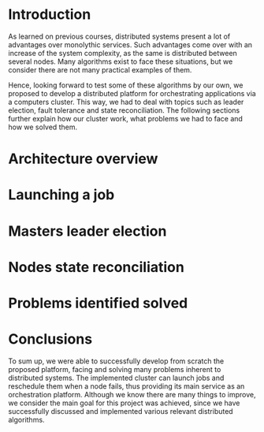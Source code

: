# Introduction

As learned on previous courses, distributed systems present a lot of advantages
over monolythic services. Such advantages come over with an increase of the
system complexity, as the same is distributed between several nodes. Many
algorithms exist to face these situations, but we consider there are not many
practical examples of them.

Hence, looking forward to test some of these algorithms by our own, we proposed
to develop a distributed platform for orchestrating applications via a computers
cluster. This way, we had to deal with topics such as leader election, fault
tolerance and state reconciliation. The following sections further explain how
our cluster work, what problems we had to face and how we solved them.

# Architecture overview

# Launching a job

# Masters leader election

# Nodes state reconciliation

# Problems identified solved

# Conclusions

To sum up, we were able to successfully develop from scratch the proposed
platform, facing and solving many problems inherent to distributed systems. The
implemented cluster can launch jobs and reschedule them when a node fails, thus
providing its main service as an orchestration platform. Although we know there
are many things to improve, we consider the main goal for this project was
achieved, since we have successfully discussed and implemented various relevant
distributed algorithms.
